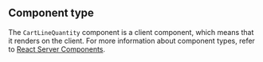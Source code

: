 ## Component type

The `CartLineQuantity` component is a client component, which means that it renders on the client. For more information about component types, refer to [React Server Components](/api/hydrogen/framework/react-server-components).
